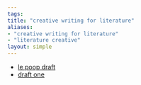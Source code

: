 ```yaml
---
tags: 
title: "creative writing for literature"
aliases:
- "creative writing for literature"
- "literature creative"
layout: simple
---
```


- [le poop draft](poopDraft.md)
- [draft one](draftOne.md)
